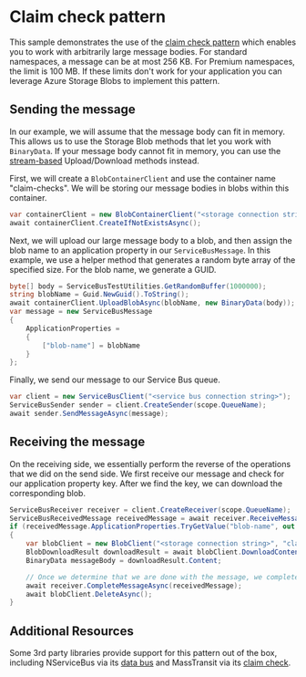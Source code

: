 # Claim check pattern

This sample demonstrates the use of the [claim check pattern](https://docs.microsoft.com/azure/architecture/patterns/claim-check) which enables you to work with arbitrarily large message bodies. For standard namespaces, a message can be at most 256 KB. For Premium namespaces, the limit is 100 MB. If these limits don't work for your application you can leverage Azure Storage Blobs to implement this pattern.

## Sending the message

In our example, we will assume that the message body can fit in memory. This allows us to use the Storage Blob methods that let you work with `BinaryData`. If your message body cannot fit in memory, you can use the [stream-based](https://docs.microsoft.com/dotnet/api/azure.storage.blobs.blobcontainerclient.uploadblobasync?view=azure-dotnet#Azure_Storage_Blobs_BlobContainerClient_UploadBlobAsync_System_String_System_IO_Stream_System_Threading_CancellationToken_) Upload/Download methods instead.

First, we will create a `BlobContainerClient` and use the container name "claim-checks". We will be storing our message bodies in blobs within this container.
```C# Snippet:CreateBlobContainer
var containerClient = new BlobContainerClient("<storage connection string>", "claim-checks");
await containerClient.CreateIfNotExistsAsync();
```

Next, we will upload our large message body to a blob, and then assign the blob name to an application property in our `ServiceBusMessage`. In this example, we use a helper method that generates a random byte array of the specified size. For the blob name, we generate a GUID.

```C# Snippet:UploadMessage
byte[] body = ServiceBusTestUtilities.GetRandomBuffer(1000000);
string blobName = Guid.NewGuid().ToString();
await containerClient.UploadBlobAsync(blobName, new BinaryData(body));
var message = new ServiceBusMessage
{
    ApplicationProperties =
    {
        ["blob-name"] = blobName
    }
};
```

Finally, we send our message to our Service Bus queue.
```C# Snippet:ClaimCheckSendMessage
var client = new ServiceBusClient("<service bus connection string>");
ServiceBusSender sender = client.CreateSender(scope.QueueName);
await sender.SendMessageAsync(message);
```

## Receiving the message

On the receiving side, we essentially perform the reverse of the operations that we did on the send side. We first receive our message and check for our application property key. After we find the key, we can download the corresponding blob.

```C# Snippet:ReceiveClaimCheck
ServiceBusReceiver receiver = client.CreateReceiver(scope.QueueName);
ServiceBusReceivedMessage receivedMessage = await receiver.ReceiveMessageAsync();
if (receivedMessage.ApplicationProperties.TryGetValue("blob-name", out object blobNameReceived))
{
    var blobClient = new BlobClient("<storage connection string>", "claim-checks", (string) blobNameReceived);
    BlobDownloadResult downloadResult = await blobClient.DownloadContentAsync();
    BinaryData messageBody = downloadResult.Content;

    // Once we determine that we are done with the message, we complete it and delete the corresponding blob.
    await receiver.CompleteMessageAsync(receivedMessage);
    await blobClient.DeleteAsync();
}
```

## Additional Resources

Some 3rd party libraries provide support for this pattern out of the box, including NServiceBus via its [data bus](https://docs.particular.net/samples/azure/blob-storage-databus/) and MassTransit via its [claim check](https://masstransit.io/documentation/patterns/claim-check).
